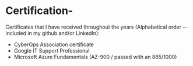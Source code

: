 # Certification-
Certificates that I have received throughout the years (Alphabetical order -- included in my github and/or LinkedIn):

- CyberOps Association certificate
- Google IT Support Professional
- Microsoft Azure Fundamentals (AZ-900 / passed with an 885/1000)
